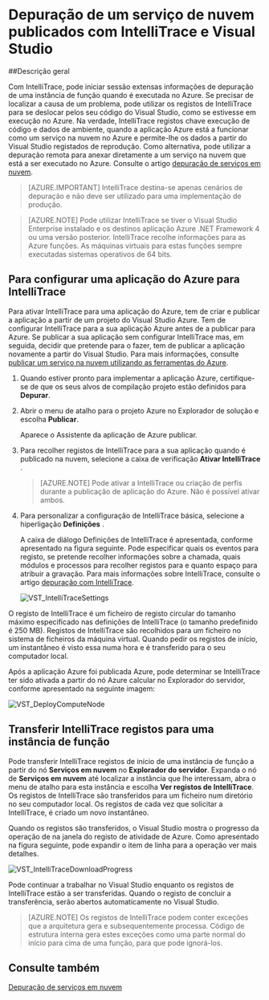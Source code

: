 <properties 
   pageTitle="Depuração de um serviço de nuvem publicados com IntelliTrace e Visual Studio | Microsoft Azure"
   description="Depuração de um serviço de nuvem publicados com IntelliTrace e Visual Studio"
   services="visual-studio-online"
   documentationCenter="n/a"
   authors="TomArcher"
   manager="douge"
   editor="" />
<tags 
   ms.service="visual-studio-online"
   ms.devlang="multiple"
   ms.topic="article"
   ms.tgt_pltfrm="multiple"
   ms.workload="na"
   ms.date="08/15/2016"
   ms.author="tarcher" />

# <a name="debugging-a-published-cloud-service-with-intellitrace-and-visual-studio"></a>Depuração de um serviço de nuvem publicados com IntelliTrace e Visual Studio

##<a name="overview"></a>Descrição geral

Com IntelliTrace, pode iniciar sessão extensas informações de depuração de uma instância de função quando é executada no Azure. Se precisar de localizar a causa de um problema, pode utilizar os registos de IntelliTrace para se deslocar pelos seu código do Visual Studio, como se estivesse em execução no Azure. Na verdade, IntelliTrace registos chave execução de código e dados de ambiente, quando a aplicação Azure está a funcionar como um serviço na nuvem no Azure e permite-lhe os dados a partir do Visual Studio registados de reprodução. Como alternativa, pode utilizar a depuração remota para anexar diretamente a um serviço na nuvem que está a ser executado no Azure. Consulte o artigo [depuração de serviços em nuvem](http://go.microsoft.com/fwlink/p/?LinkId=623041).

>[AZURE.IMPORTANT] IntelliTrace destina-se apenas cenários de depuração e não deve ser utilizado para uma implementação de produção.

>[AZURE.NOTE] Pode utilizar IntelliTrace se tiver o Visual Studio Enterprise instalado e os destinos aplicação Azure .NET Framework 4 ou uma versão posterior. IntelliTrace recolhe informações para as Azure funções. As máquinas virtuais para estas funções sempre executadas sistemas operativos de 64 bits.

## <a name="to-configure-an-azure-application-for-intellitrace"></a>Para configurar uma aplicação do Azure para IntelliTrace

Para ativar IntelliTrace para uma aplicação do Azure, tem de criar e publicar a aplicação a partir de um projeto do Visual Studio Azure. Tem de configurar IntelliTrace para a sua aplicação Azure antes de a publicar para Azure. Se publicar a sua aplicação sem configurar IntelliTrace mas, em seguida, decidir que pretende para o fazer, tem de publicar a aplicação novamente a partir do Visual Studio. Para mais informações, consulte [publicar um serviço na nuvem utilizando as ferramentas do Azure](http://go.microsoft.com/fwlink/p/?LinkId=623012).

1. Quando estiver pronto para implementar a aplicação Azure, certifique-se de que os seus alvos de compilação projeto estão definidos para **Depurar**.

1. Abrir o menu de atalho para o projeto Azure no Explorador de solução e escolha **Publicar**.
 
    Aparece o Assistente da aplicação de Azure publicar.

1. Para recolher registos de IntelliTrace para a sua aplicação quando é publicado na nuvem, selecione a caixa de verificação **Ativar IntelliTrace** .

    >[AZURE.NOTE] Pode ativar a IntelliTrace ou criação de perfis durante a publicação de aplicação do Azure. Não é possível ativar ambos.

1. Para personalizar a configuração de IntelliTrace básica, selecione a hiperligação **Definições** .

    A caixa de diálogo Definições de IntelliTrace é apresentada, conforme apresentado na figura seguinte. Pode especificar quais os eventos para registo, se pretende recolher informações sobre a chamada, quais módulos e processos para recolher registos para e quanto espaço para atribuir a gravação. Para mais informações sobre IntelliTrace, consulte o artigo [depuração com IntelliTrace](http://go.microsoft.com/fwlink/?LinkId=214468).

    ![VST_IntelliTraceSettings](./media/vs-azure-tools-intellitrace-debug-published-cloud-services/IC519063.png)

O registo de IntelliTrace é um ficheiro de registo circular do tamanho máximo especificado nas definições de IntelliTrace (o tamanho predefinido é 250 MB). Registos de IntelliTrace são recolhidos para um ficheiro no sistema de ficheiros da máquina virtual. Quando pedir os registos de início, um instantâneo é visto essa numa hora e é transferido para o seu computador local.

Após a aplicação Azure foi publicada Azure, pode determinar se IntelliTrace ter sido ativada a partir do nó Azure calcular no Explorador do servidor, conforme apresentado na seguinte imagem:

![VST_DeployComputeNode](./media/vs-azure-tools-intellitrace-debug-published-cloud-services/IC744134.png)

## <a name="downloading-intellitrace-logs-for-a-role-instance"></a>Transferir IntelliTrace registos para uma instância de função

Pode transferir IntelliTrace registos de início de uma instância de função a partir do nó **Serviços em nuvem** no **Explorador do servidor**. Expanda o nó de **Serviços em nuvem** até localizar a instância que lhe interessam, abra o menu de atalho para esta instância e escolha **Ver registos de IntelliTrace**. Os registos de IntelliTrace são transferidos para um ficheiro num diretório no seu computador local. Os registos de cada vez que solicitar a IntelliTrace, é criado um novo instantâneo.

Quando os registos são transferidos, o Visual Studio mostra o progresso da operação de na janela do registo de atividade de Azure. Como apresentado na figura seguinte, pode expandir o item de linha para a operação ver mais detalhes.

![VST_IntelliTraceDownloadProgress](./media/vs-azure-tools-intellitrace-debug-published-cloud-services/IC745551.png)

Pode continuar a trabalhar no Visual Studio enquanto os registos de IntelliTrace estão a ser transferidas. Quando o registo de concluir a transferência, serão abertos automaticamente no Visual Studio.

>[AZURE.NOTE] Os registos de IntelliTrace podem conter exceções que a arquitetura gera e subsequentemente processa. Código de estrutura interna gera estes exceções como uma parte normal do início para cima de uma função, para que pode ignorá-los.

## <a name="see-also"></a>Consulte também

[Depuração de serviços em nuvem](https://msdn.microsoft.com/library/ee405479.aspx)

